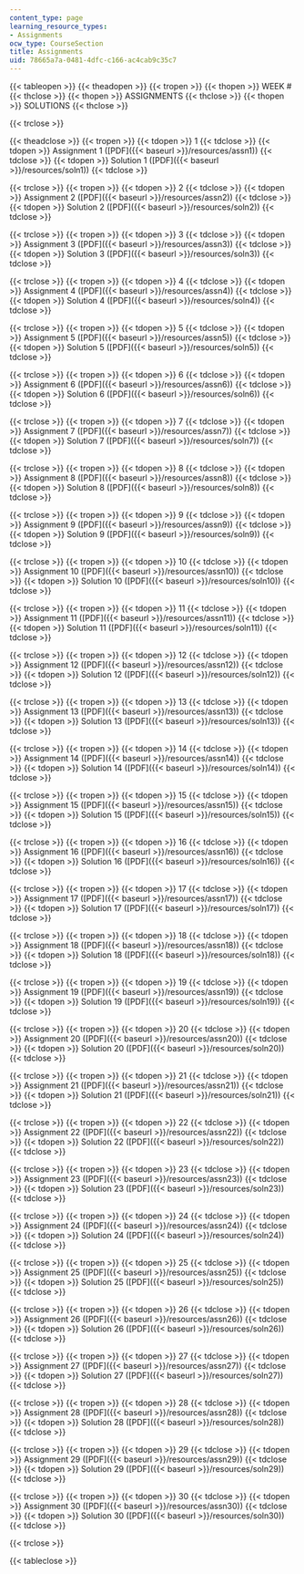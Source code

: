 ```yaml
---
content_type: page
learning_resource_types:
- Assignments
ocw_type: CourseSection
title: Assignments
uid: 78665a7a-0481-4dfc-c166-ac4cab9c35c7
---
```


{{< tableopen >}}
{{< theadopen >}}
{{< tropen >}}
{{< thopen >}}
WEEK #
{{< thclose >}}
{{< thopen >}}
ASSIGNMENTS
{{< thclose >}}
{{< thopen >}}
SOLUTIONS
{{< thclose >}}

{{< trclose >}}

{{< theadclose >}}
{{< tropen >}}
{{< tdopen >}}
1
{{< tdclose >}}
{{< tdopen >}}
Assignment 1 ([PDF]({{< baseurl >}}/resources/assn1))
{{< tdclose >}}
{{< tdopen >}}
Solution 1 ([PDF]({{< baseurl >}}/resources/soln1))
{{< tdclose >}}

{{< trclose >}}
{{< tropen >}}
{{< tdopen >}}
2
{{< tdclose >}}
{{< tdopen >}}
Assignment 2 ([PDF]({{< baseurl >}}/resources/assn2))
{{< tdclose >}}
{{< tdopen >}}
Solution 2 ([PDF]({{< baseurl >}}/resources/soln2))
{{< tdclose >}}

{{< trclose >}}
{{< tropen >}}
{{< tdopen >}}
3
{{< tdclose >}}
{{< tdopen >}}
Assignment 3 ([PDF]({{< baseurl >}}/resources/assn3))
{{< tdclose >}}
{{< tdopen >}}
Solution 3 ([PDF]({{< baseurl >}}/resources/soln3))
{{< tdclose >}}

{{< trclose >}}
{{< tropen >}}
{{< tdopen >}}
4
{{< tdclose >}}
{{< tdopen >}}
Assignment 4 ([PDF]({{< baseurl >}}/resources/assn4))
{{< tdclose >}}
{{< tdopen >}}
Solution 4 ([PDF]({{< baseurl >}}/resources/soln4))
{{< tdclose >}}

{{< trclose >}}
{{< tropen >}}
{{< tdopen >}}
5
{{< tdclose >}}
{{< tdopen >}}
Assignment 5 ([PDF]({{< baseurl >}}/resources/assn5))
{{< tdclose >}}
{{< tdopen >}}
Solution 5 ([PDF]({{< baseurl >}}/resources/soln5))
{{< tdclose >}}

{{< trclose >}}
{{< tropen >}}
{{< tdopen >}}
6
{{< tdclose >}}
{{< tdopen >}}
Assignment 6 ([PDF]({{< baseurl >}}/resources/assn6))
{{< tdclose >}}
{{< tdopen >}}
Solution 6 ([PDF]({{< baseurl >}}/resources/soln6))
{{< tdclose >}}

{{< trclose >}}
{{< tropen >}}
{{< tdopen >}}
7
{{< tdclose >}}
{{< tdopen >}}
Assignment 7 ([PDF]({{< baseurl >}}/resources/assn7))
{{< tdclose >}}
{{< tdopen >}}
Solution 7 ([PDF]({{< baseurl >}}/resources/soln7))
{{< tdclose >}}

{{< trclose >}}
{{< tropen >}}
{{< tdopen >}}
8
{{< tdclose >}}
{{< tdopen >}}
Assignment 8 ([PDF]({{< baseurl >}}/resources/assn8))
{{< tdclose >}}
{{< tdopen >}}
Solution 8 ([PDF]({{< baseurl >}}/resources/soln8))
{{< tdclose >}}

{{< trclose >}}
{{< tropen >}}
{{< tdopen >}}
9
{{< tdclose >}}
{{< tdopen >}}
Assignment 9 ([PDF]({{< baseurl >}}/resources/assn9))
{{< tdclose >}}
{{< tdopen >}}
Solution 9 ([PDF]({{< baseurl >}}/resources/soln9))
{{< tdclose >}}

{{< trclose >}}
{{< tropen >}}
{{< tdopen >}}
10
{{< tdclose >}}
{{< tdopen >}}
Assignment 10 ([PDF]({{< baseurl >}}/resources/assn10))
{{< tdclose >}}
{{< tdopen >}}
Solution 10 ([PDF]({{< baseurl >}}/resources/soln10))
{{< tdclose >}}

{{< trclose >}}
{{< tropen >}}
{{< tdopen >}}
11
{{< tdclose >}}
{{< tdopen >}}
Assignment 11 ([PDF]({{< baseurl >}}/resources/assn11))
{{< tdclose >}}
{{< tdopen >}}
Solution 11 ([PDF]({{< baseurl >}}/resources/soln11))
{{< tdclose >}}

{{< trclose >}}
{{< tropen >}}
{{< tdopen >}}
12
{{< tdclose >}}
{{< tdopen >}}
Assignment 12 ([PDF]({{< baseurl >}}/resources/assn12))
{{< tdclose >}}
{{< tdopen >}}
Solution 12 ([PDF]({{< baseurl >}}/resources/soln12))
{{< tdclose >}}

{{< trclose >}}
{{< tropen >}}
{{< tdopen >}}
13
{{< tdclose >}}
{{< tdopen >}}
Assignment 13 ([PDF]({{< baseurl >}}/resources/assn13))
{{< tdclose >}}
{{< tdopen >}}
Solution 13 ([PDF]({{< baseurl >}}/resources/soln13))
{{< tdclose >}}

{{< trclose >}}
{{< tropen >}}
{{< tdopen >}}
14
{{< tdclose >}}
{{< tdopen >}}
Assignment 14 ([PDF]({{< baseurl >}}/resources/assn14))
{{< tdclose >}}
{{< tdopen >}}
Solution 14 ([PDF]({{< baseurl >}}/resources/soln14))
{{< tdclose >}}

{{< trclose >}}
{{< tropen >}}
{{< tdopen >}}
15
{{< tdclose >}}
{{< tdopen >}}
Assignment 15 ([PDF]({{< baseurl >}}/resources/assn15))
{{< tdclose >}}
{{< tdopen >}}
Solution 15 ([PDF]({{< baseurl >}}/resources/soln15))
{{< tdclose >}}

{{< trclose >}}
{{< tropen >}}
{{< tdopen >}}
16
{{< tdclose >}}
{{< tdopen >}}
Assignment 16 ([PDF]({{< baseurl >}}/resources/assn16))
{{< tdclose >}}
{{< tdopen >}}
Solution 16 ([PDF]({{< baseurl >}}/resources/soln16))
{{< tdclose >}}

{{< trclose >}}
{{< tropen >}}
{{< tdopen >}}
17
{{< tdclose >}}
{{< tdopen >}}
Assignment 17 ([PDF]({{< baseurl >}}/resources/assn17))
{{< tdclose >}}
{{< tdopen >}}
Solution 17 ([PDF]({{< baseurl >}}/resources/soln17))
{{< tdclose >}}

{{< trclose >}}
{{< tropen >}}
{{< tdopen >}}
18
{{< tdclose >}}
{{< tdopen >}}
Assignment 18 ([PDF]({{< baseurl >}}/resources/assn18))
{{< tdclose >}}
{{< tdopen >}}
Solution 18 ([PDF]({{< baseurl >}}/resources/soln18))
{{< tdclose >}}

{{< trclose >}}
{{< tropen >}}
{{< tdopen >}}
19
{{< tdclose >}}
{{< tdopen >}}
Assignment 19 ([PDF]({{< baseurl >}}/resources/assn19))
{{< tdclose >}}
{{< tdopen >}}
Solution 19 ([PDF]({{< baseurl >}}/resources/soln19))
{{< tdclose >}}

{{< trclose >}}
{{< tropen >}}
{{< tdopen >}}
20
{{< tdclose >}}
{{< tdopen >}}
Assignment 20 ([PDF]({{< baseurl >}}/resources/assn20))
{{< tdclose >}}
{{< tdopen >}}
Solution 20 ([PDF]({{< baseurl >}}/resources/soln20))
{{< tdclose >}}

{{< trclose >}}
{{< tropen >}}
{{< tdopen >}}
21
{{< tdclose >}}
{{< tdopen >}}
Assignment 21 ([PDF]({{< baseurl >}}/resources/assn21))
{{< tdclose >}}
{{< tdopen >}}
Solution 21 ([PDF]({{< baseurl >}}/resources/soln21))
{{< tdclose >}}

{{< trclose >}}
{{< tropen >}}
{{< tdopen >}}
22
{{< tdclose >}}
{{< tdopen >}}
Assignment 22 ([PDF]({{< baseurl >}}/resources/assn22))
{{< tdclose >}}
{{< tdopen >}}
Solution 22 ([PDF]({{< baseurl >}}/resources/soln22))
{{< tdclose >}}

{{< trclose >}}
{{< tropen >}}
{{< tdopen >}}
23
{{< tdclose >}}
{{< tdopen >}}
Assignment 23 ([PDF]({{< baseurl >}}/resources/assn23))
{{< tdclose >}}
{{< tdopen >}}
Solution 23 ([PDF]({{< baseurl >}}/resources/soln23))
{{< tdclose >}}

{{< trclose >}}
{{< tropen >}}
{{< tdopen >}}
24
{{< tdclose >}}
{{< tdopen >}}
Assignment 24 ([PDF]({{< baseurl >}}/resources/assn24))
{{< tdclose >}}
{{< tdopen >}}
Solution 24 ([PDF]({{< baseurl >}}/resources/soln24))
{{< tdclose >}}

{{< trclose >}}
{{< tropen >}}
{{< tdopen >}}
25
{{< tdclose >}}
{{< tdopen >}}
Assignment 25 ([PDF]({{< baseurl >}}/resources/assn25))
{{< tdclose >}}
{{< tdopen >}}
Solution 25 ([PDF]({{< baseurl >}}/resources/soln25))
{{< tdclose >}}

{{< trclose >}}
{{< tropen >}}
{{< tdopen >}}
26
{{< tdclose >}}
{{< tdopen >}}
Assignment 26 ([PDF]({{< baseurl >}}/resources/assn26))
{{< tdclose >}}
{{< tdopen >}}
Solution 26 ([PDF]({{< baseurl >}}/resources/soln26))
{{< tdclose >}}

{{< trclose >}}
{{< tropen >}}
{{< tdopen >}}
27
{{< tdclose >}}
{{< tdopen >}}
Assignment 27 ([PDF]({{< baseurl >}}/resources/assn27))
{{< tdclose >}}
{{< tdopen >}}
Solution 27 ([PDF]({{< baseurl >}}/resources/soln27))
{{< tdclose >}}

{{< trclose >}}
{{< tropen >}}
{{< tdopen >}}
28
{{< tdclose >}}
{{< tdopen >}}
Assignment 28 ([PDF]({{< baseurl >}}/resources/assn28))
{{< tdclose >}}
{{< tdopen >}}
Solution 28 ([PDF]({{< baseurl >}}/resources/soln28))
{{< tdclose >}}

{{< trclose >}}
{{< tropen >}}
{{< tdopen >}}
29
{{< tdclose >}}
{{< tdopen >}}
Assignment 29 ([PDF]({{< baseurl >}}/resources/assn29))
{{< tdclose >}}
{{< tdopen >}}
Solution 29 ([PDF]({{< baseurl >}}/resources/soln29))
{{< tdclose >}}

{{< trclose >}}
{{< tropen >}}
{{< tdopen >}}
30
{{< tdclose >}}
{{< tdopen >}}
Assignment 30 ([PDF]({{< baseurl >}}/resources/assn30))
{{< tdclose >}}
{{< tdopen >}}
Solution 30 ([PDF]({{< baseurl >}}/resources/soln30))
{{< tdclose >}}

{{< trclose >}}

{{< tableclose >}}